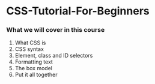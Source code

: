 # CSS-Tutorial-For-Beginners

### What we will cover in this course
1. What CSS is
2. CSS syntax
3. Element, class and ID selectors
4. Formatting text
5. The box model
6. Put it all together
